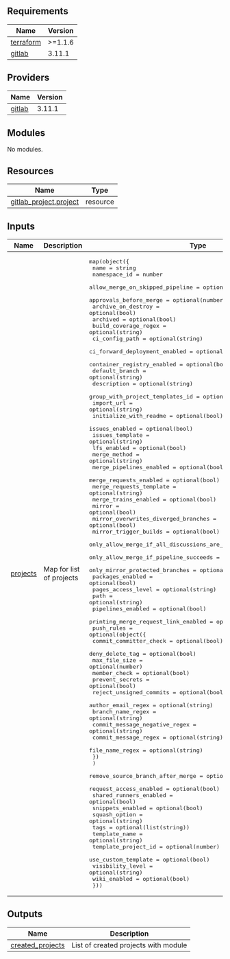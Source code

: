 <!-- BEGIN_TF_DOCS -->
## Requirements

| Name | Version |
|------|---------|
| <a name="requirement_terraform"></a> [terraform](#requirement\_terraform) | >=1.1.6 |
| <a name="requirement_gitlab"></a> [gitlab](#requirement\_gitlab) | 3.11.1 |

## Providers

| Name | Version |
|------|---------|
| <a name="provider_gitlab"></a> [gitlab](#provider\_gitlab) | 3.11.1 |

## Modules

No modules.

## Resources

| Name | Type |
|------|------|
| [gitlab_project.project](https://registry.terraform.io/providers/gitlabhq/gitlab/3.11.1/docs/resources/project) | resource |

## Inputs

| Name | Description | Type | Default | Required |
|------|-------------|------|---------|:--------:|
| <a name="input_projects"></a> [projects](#input\_projects) | Map for list of projects | <pre>map(object({<br>    name                                             = string<br>    namespace_id                                     = number<br>    allow_merge_on_skipped_pipeline                  = optional(bool)<br>    approvals_before_merge                           = optional(number)<br>    archive_on_destroy                               = optional(bool)<br>    archived                                         = optional(bool)<br>    build_coverage_regex                             = optional(string)<br>    ci_config_path                                   = optional(string)<br>    ci_forward_deployment_enabled                    = optional(bool)<br>    container_registry_enabled                       = optional(bool)<br>    default_branch                                   = optional(string)<br>    description                                      = optional(string)<br>    group_with_project_templates_id                  = optional(number)<br>    import_url                                       = optional(string)<br>    initialize_with_readme                           = optional(bool)<br>    issues_enabled                                   = optional(bool)<br>    issues_template                                  = optional(string)<br>    lfs_enabled                                      = optional(bool)<br>    merge_method                                     = optional(string)<br>    merge_pipelines_enabled                          = optional(bool)<br>    merge_requests_enabled                           = optional(bool)<br>    merge_requests_template                          = optional(string)<br>    merge_trains_enabled                             = optional(bool)<br>    mirror                                           = optional(bool)<br>    mirror_overwrites_diverged_branches              = optional(bool)<br>    mirror_trigger_builds                            = optional(bool)<br>    only_allow_merge_if_all_discussions_are_resolved = optional(bool)<br>    only_allow_merge_if_pipeline_succeeds            = optional(bool)<br>    only_mirror_protected_branches                   = optional(bool)<br>    packages_enabled                                 = optional(bool)<br>    pages_access_level                               = optional(string)<br>    path                                             = optional(string)<br>    pipelines_enabled                                = optional(bool)<br>    printing_merge_request_link_enabled              = optional(bool)<br>    push_rules = optional(object({<br>      commit_committer_check        = optional(bool)<br>      deny_delete_tag               = optional(bool)<br>      max_file_size                 = optional(number)<br>      member_check                  = optional(bool)<br>      prevent_secrets               = optional(bool)<br>      reject_unsigned_commits       = optional(bool)<br>      author_email_regex            = optional(string)<br>      branch_name_regex             = optional(string)<br>      commit_message_negative_regex = optional(string)<br>      commit_message_regex          = optional(string)<br>      file_name_regex               = optional(string)<br>      })<br>    )<br>    remove_source_branch_after_merge = optional(bool)<br>    request_access_enabled           = optional(bool)<br>    shared_runners_enabled           = optional(bool)<br>    snippets_enabled                 = optional(bool)<br>    squash_option                    = optional(string)<br>    tags                             = optional(list(string))<br>    template_name                    = optional(string)<br>    template_project_id              = optional(number)<br>    use_custom_template              = optional(bool)<br>    visibility_level                 = optional(string)<br>    wiki_enabled                     = optional(bool)<br>  }))</pre> | n/a | yes |

## Outputs

| Name | Description |
|------|-------------|
| <a name="output_created_projects"></a> [created\_projects](#output\_created\_projects) | List of created projects with module |
<!-- END_TF_DOCS -->